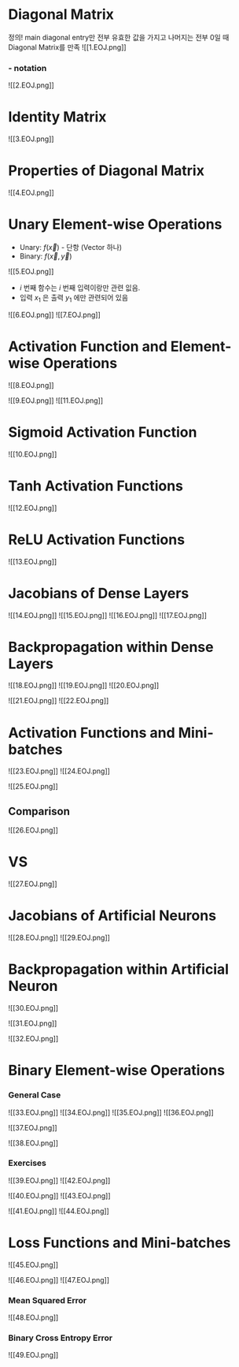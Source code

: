 

# Diagonal Matrix 

정의!
main diagonal entry만 전부 유효한 값을 가지고 나머지는 전부 0일 때 Diagonal Matrix를 만족
![[1.EOJ.png]]
### - notation
![[2.EOJ.png]]




# Identity Matrix
![[3.EOJ.png]]





# Properties of Diagonal Matrix 
![[4.EOJ.png]]





# Unary Element-wise Operations

- Unary: $f({\vec x})$  - 단항 (Vector 하나)
- Binary: $f(\vec x, \vec y)$ 

![[5.EOJ.png]]
- $i$ 번째 함수는 $i$ 번째 입력이랑만 관련 잆음.
- 입력 $x_1$ 은 출력 $y_1$ 에만 관련되어 있음 


![[6.EOJ.png]]
![[7.EOJ.png]]






# Activation Function and Element-wise Operations

![[8.EOJ.png]]

![[9.EOJ.png]]
![[11.EOJ.png]]





# Sigmoid Activation Function
![[10.EOJ.png]]




# Tanh Activation Functions
![[12.EOJ.png]]




# ReLU Activation Functions
![[13.EOJ.png]]



# Jacobians of Dense Layers
![[14.EOJ.png]]
![[15.EOJ.png]]
![[16.EOJ.png]]
![[17.EOJ.png]]


# Backpropagation within Dense Layers
![[18.EOJ.png]]
![[19.EOJ.png]]
![[20.EOJ.png]]


![[21.EOJ.png]]
![[22.EOJ.png]]




# Activation Functions and Mini-batches

![[23.EOJ.png]]
![[24.EOJ.png]]

![[25.EOJ.png]]


## Comparison 
![[26.EOJ.png]]
#                                         VS

![[27.EOJ.png]]




# Jacobians of Artificial Neurons
![[28.EOJ.png]]
![[29.EOJ.png]]



# Backpropagation within Artificial Neuron
![[30.EOJ.png]]

![[31.EOJ.png]]

![[32.EOJ.png]]





# Binary Element-wise Operations
### General Case 
![[33.EOJ.png]]
![[34.EOJ.png]]
![[35.EOJ.png]]
![[36.EOJ.png]]


![[37.EOJ.png]]

![[38.EOJ.png]]



### Exercises
![[39.EOJ.png]]
![[42.EOJ.png]]


![[40.EOJ.png]]
![[43.EOJ.png]]


![[41.EOJ.png]]
![[44.EOJ.png]]





# Loss Functions and Mini-batches
![[45.EOJ.png]]


![[46.EOJ.png]]
![[47.EOJ.png]]



### Mean Squared Error
![[48.EOJ.png]]

### Binary Cross Entropy Error
![[49.EOJ.png]]

























